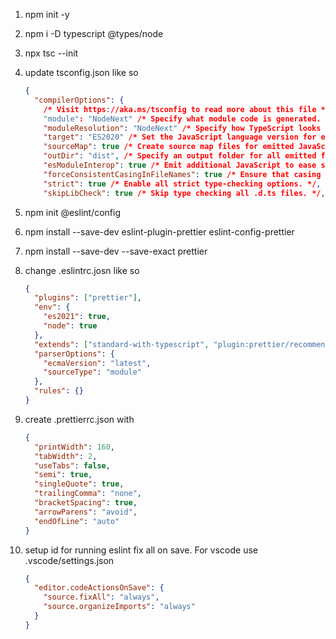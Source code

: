 1. npm init -y

1. npm i -D typescript @types/node

1. npx tsc --init

1. update tsconfig.json like so

   ```json
   {
     "compilerOptions": {
       /* Visit https://aka.ms/tsconfig to read more about this file */
       "module": "NodeNext" /* Specify what module code is generated. */,
       "moduleResolution": "NodeNext" /* Specify how TypeScript looks up a file from a given module specifier. */,
       "target": "ES2020" /* Set the JavaScript language version for emitted JavaScript and include compatible library declarations. */,
       "sourceMap": true /* Create source map files for emitted JavaScript files. */,
       "outDir": "dist", /* Specify an output folder for all emitted files. */
       "esModuleInterop": true /* Emit additional JavaScript to ease support for importing CommonJS modules. This enables 'allowSyntheticDefaultImports' for type compatibility. */,
       "forceConsistentCasingInFileNames": true /* Ensure that casing is correct in imports. */,
       "strict": true /* Enable all strict type-checking options. */,
       "skipLibCheck": true /* Skip type checking all .d.ts files. */,
   ```

1. npm init @eslint/config
1. npm install --save-dev eslint-plugin-prettier eslint-config-prettier
1. npm install --save-dev --save-exact prettier
1. change .eslintrc.josn like so

   ```json
   {
     "plugins": ["prettier"],
     "env": {
       "es2021": true,
       "node": true
     },
     "extends": ["standard-with-typescript", "plugin:prettier/recommended"],
     "parserOptions": {
       "ecmaVersion": "latest",
       "sourceType": "module"
     },
     "rules": {}
   }
   ```

1. create .prettierrc.json with

   ```json
   {
     "printWidth": 160,
     "tabWidth": 2,
     "useTabs": false,
     "semi": true,
     "singleQuote": true,
     "trailingComma": "none",
     "bracketSpacing": true,
     "arrowParens": "avoid",
     "endOfLine": "auto"
   }
   ```

1. setup id for running eslint fix all on save. For vscode use .vscode/settings.json

   ```json
   {
     "editor.codeActionsOnSave": {
       "source.fixAll": "always",
       "source.organizeImports": "always"
     }
   }
   ```
